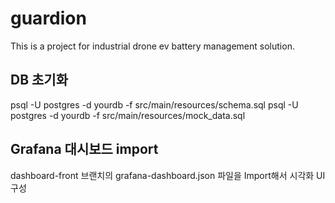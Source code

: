 # guardion
This is a project for industrial drone ev battery management solution.

## DB 초기화
psql -U postgres -d yourdb -f src/main/resources/schema.sql
psql -U postgres -d yourdb -f src/main/resources/mock_data.sql

## Grafana 대시보드 import
dashboard-front 브랜치의
grafana-dashboard.json 파일을 Import해서 시각화 UI 구성
